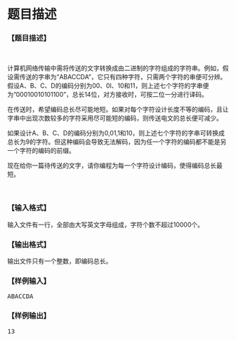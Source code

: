 # 题目描述


<h3>
【题目描述】
</h3>
<p>
<br/>
</p>
<p>
计算机网络传输中需将传送的文字转换成由二进制的字符组成的字符串。例如，假设需传送的字串为”ABACCDA”，它只有四种字符，只需两个字符的串便可分辨。假设A、B、C、D的编码分别为00、0l、10和11，则上述七个字符的字串便为”00010010101100”，总长14位，对方接收时，可按二位一分进行译码。
</p>
<p>
在传送时，希望编码总长尽可能地短。如果对每个字符设计长度不等的编码，且让字串中出现次数较多的字符采用尽可能短的编码，则传送电文的总长便可减少。
</p>
<p>
如果设计A、B、C、D的编码分别为0,01,1和10，则上述七个字符的字串可转换成总长为9的字符。但这种编码会导致无法解码，因为任一个字符的编码都不能是另一个字符的编码的前缀。
</p>
<p>
现在给你一篇待传送的文字，请你编程为每一个字符设计编码，使得编码总长最短。
</p>
<p>
<br/>
</p>
<h3>
【输入格式】
</h3>
<p>
输入文件有一行，全部由大写英文字母组成，字符个数不超过10000个。
</p>
<h3>
【输出格式】
</h3>
<p>
输出文件只有一个整数，即编码总长。
</p>
<h3>
【样例输入】
</h3>
<pre>ABACCDA</pre>
<h3>
【样例输出】
</h3>
<pre>13</pre>
